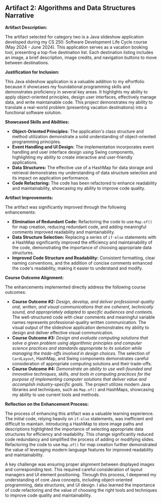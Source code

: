 ## Artifact 2: Algorithms and Data Structures Narrative

**Artifact Description:**

The artifact selected for category two is a Java slideshow application developed during my CS 250: Software Development Life Cycle course (May 2024 - June 2024). This application serves as a vacation booking tool, presenting a top-five destination list. Each destination listing includes an image, a brief description, image credits, and navigation buttons to move between destinations.

**Justification for Inclusion:**

This Java slideshow application is a valuable addition to my ePortfolio because it showcases my foundational programming skills and demonstrates proficiency in several key areas.  It highlights my ability to apply object-oriented principles, design user interfaces, effectively manage data, and write maintainable code.  This project demonstrates my ability to translate a real-world problem (presenting vacation destinations) into a functional software solution.

**Showcased Skills and Abilities:**

*   **Object-Oriented Principles:** The application's class structure and method utilization demonstrate a solid understanding of object-oriented programming principles.
*   **Event Handling and UI Design:** The implementation incorporates event handling and user interface design using Swing components, highlighting my ability to create interactive and user-friendly applications.
*   **Data Structures:** The effective use of a HashMap for data storage and retrieval demonstrates my understanding of data structure selection and its impact on application performance.
*   **Code Refactoring:** The code has been refactored to enhance readability and maintainability, showcasing my ability to improve code quality.

**Artifact Improvements:**

The artifact was significantly improved through the following enhancements:

*   **Elimination of Redundant Code:** Refactoring the code to use `Map.of()` for map creation, reducing redundant code, and adding meaningful comments improved readability and maintainability.
*   **Data Structure Selection:** Replacing a series of `if-else` statements with a HashMap significantly improved the efficiency and maintainability of the code, demonstrating the importance of choosing appropriate data structures.
*   **Improved Code Structure and Readability:** Consistent formatting, clear naming conventions, and the addition of concise comments enhanced the code's readability, making it easier to understand and modify.

**Course Outcome Alignment:**

The enhancements implemented directly address the following course outcomes:

*   **Course Outcome #2:** *Design, develop, and deliver professional-quality oral, written, and visual communications that are coherent, technically sound, and appropriately adapted to specific audiences and contexts.* The well-structured code with clear comments and meaningful variable names represents professional-quality written communication.  The visual output of the slideshow application demonstrates my ability to design and deliver effective visual communication.
*   **Course Outcome #3:** *Design and evaluate computing solutions that solve a given problem using algorithmic principles and computer science practices and standards appropriate to its solution while managing the trade-offs involved in design choices.* The selection of `CardLayout`, HashMap, and Swing components demonstrates careful consideration of appropriate computing solutions and their trade-offs.
*   **Course Outcome #4:** *Demonstrate an ability to use well-founded and innovative techniques, skills, and tools in computing practices for the purpose of implementing computer solutions that deliver value and accomplish industry-specific goals.* The project utilizes modern Java libraries and techniques, such as `Map.of()` and HashMaps, showcasing my ability to use current tools and methods.

**Reflection on the Enhancement Process:**

The process of enhancing this artifact was a valuable learning experience.  The initial code, relying heavily on `if-else` statements, was inefficient and difficult to maintain.  Introducing a HashMap to store image paths and descriptions highlighted the importance of selecting appropriate data structures for efficiency and readability.  This change significantly reduced code redundancy and simplified the process of adding or modifying slides.  Refactoring the code to use `Map.of()` for map creation further demonstrated the value of leveraging modern language features for improved readability and maintainability.

A key challenge was ensuring proper alignment between displayed images and corresponding text.  This required careful consideration of layout managers and UI element positioning.  Through this process, I deepened my understanding of core Java concepts, including object-oriented programming, data structures, and UI design.  I also learned the importance of code refactoring and the value of choosing the right tools and techniques to improve code quality and maintainability.
